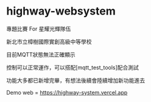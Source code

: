 # highway-websystem
專題比賽
For 星耀光輝隊伍
<p>新北市立樟樹國際實創高級中等學校</p>
<p>目前MQTT狀態無法正確顯示</p>
<p>控制可以正常運作，可以搭配[mqtt_test_tools]配合測試</p>
功能大多都已新增完畢，有想法後續會陸續增加新功能進去
<p>Demo web = <a href="https://highway-system.vercel.app">https://highway-system.vercel.app</a></p>
